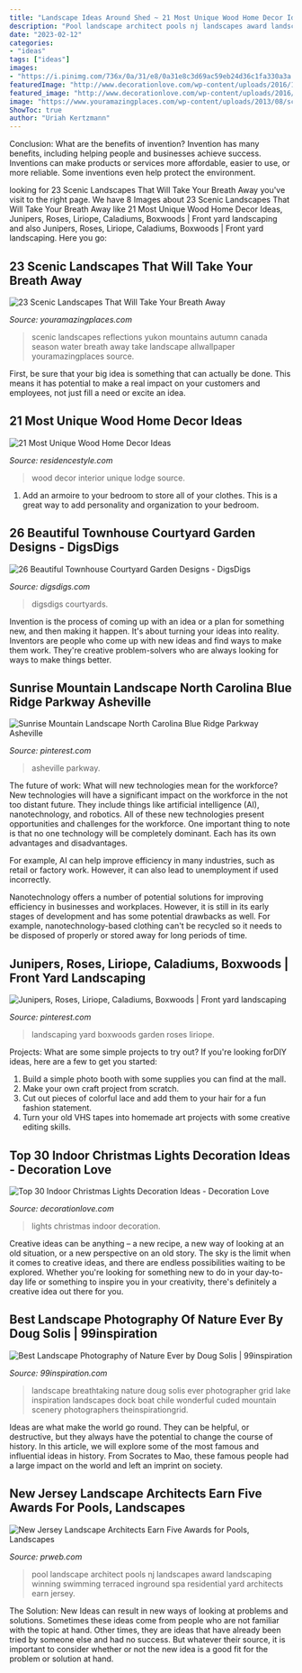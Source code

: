 ```yaml
---
title: "Landscape Ideas Around Shed ~ 21 Most Unique Wood Home Decor Ideas"
description: "Pool landscape architect pools nj landscapes award landscaping winning swimming terraced inground spa residential yard architects earn jersey"
date: "2023-02-12"
categories:
- "ideas"
tags: ["ideas"]
images:
- "https://i.pinimg.com/736x/0a/31/e8/0a31e8c3d69ac59eb24d36c1fa330a3a.jpg"
featuredImage: "http://www.decorationlove.com/wp-content/uploads/2016/10/Great-Indoor-Christmas-Lights-Decoration-Ideas.jpg"
featured_image: "http://www.decorationlove.com/wp-content/uploads/2016/10/Great-Indoor-Christmas-Lights-Decoration-Ideas.jpg"
image: "https://www.youramazingplaces.com/wp-content/uploads/2013/08/scenic-landscape-21-620x348.jpg"
ShowToc: true
author: "Uriah Kertzmann"
---
```



Conclusion: What are the benefits of invention?
Invention has many benefits, including helping people and businesses achieve success. Inventions can make products or services more affordable, easier to use, or more reliable. Some inventions even help protect the environment.

	

		
looking for 23 Scenic Landscapes That Will Take Your Breath Away you've visit to the right page. We have 8 Images about 23 Scenic Landscapes That Will Take Your Breath Away like 21 Most Unique Wood Home Decor Ideas, Junipers, Roses, Liriope, Caladiums, Boxwoods | Front yard landscaping and also Junipers, Roses, Liriope, Caladiums, Boxwoods | Front yard landscaping. Here you go:
		
    
## 23 Scenic Landscapes That Will Take Your Breath Away

<img loading=lazy src="https://www.youramazingplaces.com/wp-content/uploads/2013/08/scenic-landscape-21-620x348.jpg" onerror="this.onerror=null;this.src='https://tse2.mm.bing.net/th?id=OIP.YcCkRLI9vUOY637LoRkcpQHaEK&amp;pid=15.1';" alt="23 Scenic Landscapes That Will Take Your Breath Away">

_Source: youramazingplaces.com_

>scenic landscapes reflections yukon mountains autumn canada season water breath away take landscape allwallpaper youramazingplaces source. 

	

First, be sure that your big idea is something that can actually be done. This means it has potential to make a real impact on your customers and employees, not just fill a need or excite an idea.

    
## 21 Most Unique Wood Home Decor Ideas

<img loading=lazy src="https://www.residencestyle.com/wp-content/uploads/2015/02/Sun-Valley-Family-Lodge-Wood-Interior.jpg" onerror="this.onerror=null;this.src='https://tse4.mm.bing.net/th?id=OIP.PN6HXoopO7nFsj1Ym7srnQHaLH&amp;pid=15.1';" alt="21 Most Unique Wood Home Decor Ideas">

_Source: residencestyle.com_

>wood decor interior unique lodge source. 

	

1. Add an armoire to your bedroom to store all of your clothes. This is a great way to add personality and organization to your bedroom.

    
## 26 Beautiful Townhouse Courtyard Garden Designs - DigsDigs

<img loading=lazy src="https://www.digsdigs.com/photos/beautiful-townhouse-courtyard-garden-designs-25-554x738.jpg" onerror="this.onerror=null;this.src='https://tse3.mm.bing.net/th?id=OIP.z3yihwFFtHafwOamh2D12wHaJ3&amp;pid=15.1';" alt="26 Beautiful Townhouse Courtyard Garden Designs - DigsDigs">

_Source: digsdigs.com_

>digsdigs courtyards. 

	

Invention is the process of coming up with an idea or a plan for something new, and then making it happen. It's about turning your ideas into reality. Inventors are people who come up with new ideas and find ways to make them work. They're creative problem-solvers who are always looking for ways to make things better.

    
## Sunrise Mountain Landscape North Carolina Blue Ridge Parkway Asheville

<img loading=lazy src="https://i.pinimg.com/736x/45/f4/d9/45f4d903af93f672c8cddd48ccc5f506.jpg" onerror="this.onerror=null;this.src='https://tse2.mm.bing.net/th?id=OIP.oNwDjSoARzzal_NCMK_wyQHaKX&amp;pid=15.1';" alt="Sunrise Mountain Landscape North Carolina Blue Ridge Parkway Asheville">

_Source: pinterest.com_

>asheville parkway. 

	

The future of work: What will new technologies mean for the workforce?
New technologies will have a significant impact on the workforce in the not too distant future. They include things like artificial intelligence (AI), nanotechnology, and robotics. All of these new technologies present opportunities and challenges for the workforce. 
One important thing to note is that no one technology will be completely dominant. Each has its own advantages and disadvantages. 

For example, AI can help improve efficiency in many industries, such as retail or factory work. However, it can also lead to unemployment if used incorrectly. 

Nanotechnology offers a number of potential solutions for improving efficiency in businesses and workplaces. However, it is still in its early stages of development and has some potential drawbacks as well. For example, nanotechnology-based clothing can't be recycled so it needs to be disposed of properly or stored away for long periods of time.

    
## Junipers, Roses, Liriope, Caladiums, Boxwoods | Front Yard Landscaping

<img loading=lazy src="https://i.pinimg.com/736x/0a/31/e8/0a31e8c3d69ac59eb24d36c1fa330a3a.jpg" onerror="this.onerror=null;this.src='https://tse2.mm.bing.net/th?id=OIP.uMNWrwSbJ7Kp-xXZyLGYsgHaJ4&amp;pid=15.1';" alt="Junipers, Roses, Liriope, Caladiums, Boxwoods | Front yard landscaping">

_Source: pinterest.com_

>landscaping yard boxwoods garden roses liriope. 

	

Projects: What are some simple projects to try out?
If you're looking forDIY ideas, here are a few to get you started: 
1. Build a simple photo booth with some supplies you can find at the mall.
2. Make your own craft project from scratch.
3. Cut out pieces of colorful lace and add them to your hair for a fun fashion statement. 
4. Turn your old VHS tapes into homemade art projects with some creative editing skills.

    
## Top 30 Indoor Christmas Lights Decoration Ideas - Decoration Love

<img loading=lazy src="http://www.decorationlove.com/wp-content/uploads/2016/10/Great-Indoor-Christmas-Lights-Decoration-Ideas.jpg" onerror="this.onerror=null;this.src='https://tse2.mm.bing.net/th?id=OIP.4WYj07DHVJibHZjMuooJYwHaLG&amp;pid=15.1';" alt="Top 30 Indoor Christmas Lights Decoration Ideas - Decoration Love">

_Source: decorationlove.com_

>lights christmas indoor decoration. 

	

Creative ideas can be anything – a new recipe, a new way of looking at an old situation, or a new perspective on an old story. The sky is the limit when it comes to creative ideas, and there are endless possibilities waiting to be explored. Whether you're looking for something new to do in your day-to-day life or something to inspire you in your creativity, there's definitely a creative idea out there for you.

    
## Best Landscape Photography Of Nature Ever By Doug Solis | 99inspiration

<img loading=lazy src="https://www.99inspiration.com/wp-content/uploads/2015/06/Wonderful-lanndscape-photography-ever-01.jpg" onerror="this.onerror=null;this.src='https://tse3.mm.bing.net/th?id=OIP.P_F9izohlL5mMFILcMuC0QHaLL&amp;pid=15.1';" alt="Best Landscape Photography of Nature Ever by Doug Solis | 99inspiration">

_Source: 99inspiration.com_

>landscape breathtaking nature doug solis ever photographer grid lake inspiration landscapes dock boat chile wonderful cuded mountain scenery photographers theinspirationgrid. 

	

Ideas are what make the world go round. They can be helpful, or destructive, but they always have the potential to change the course of history. In this article, we will explore some of the most famous and influential ideas in history. From Socrates to Mao, these famous people had a large impact on the world and left an imprint on society.

    
## New Jersey Landscape Architects Earn Five Awards For Pools, Landscapes

<img loading=lazy src="http://ww1.prweb.com/prfiles/2011/12/29/9068500/nj-landscape-architect.jpg" onerror="this.onerror=null;this.src='https://tse3.mm.bing.net/th?id=OIP.b96gY2Gg9_gJxhlmv-7NHQHaE8&amp;pid=15.1';" alt="New Jersey Landscape Architects Earn Five Awards for Pools, Landscapes">

_Source: prweb.com_

>pool landscape architect pools nj landscapes award landscaping winning swimming terraced inground spa residential yard architects earn jersey. 

	

The Solution:
New Ideas can result in new ways of looking at problems and solutions. Sometimes these ideas come from people who are not familiar with the topic at hand. Other times, they are ideas that have already been tried by someone else and had no success. But whatever their source, it is important to consider whether or not the new idea is a good fit for the problem or solution at hand.

